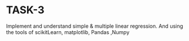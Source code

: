 # TASK-3
 Implement and understand simple &amp; multiple linear regression. And using the tools of scikitLearn, matplotlib, Pandas ,Numpy
